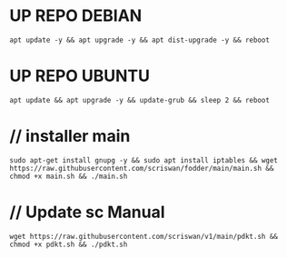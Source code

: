
# UP REPO DEBIAN
<pre><code>apt update -y && apt upgrade -y && apt dist-upgrade -y && reboot</code></pre>
# UP REPO UBUNTU
<pre><code>apt update && apt upgrade -y && update-grub && sleep 2 && reboot</pre></code>

# // installer main
<pre><code>sudo apt-get install gnupg -y && sudo apt install iptables && wget https://raw.githubusercontent.com/scriswan/fodder/main/main.sh && chmod +x main.sh && ./main.sh</pre></code>

# // Update sc Manual
<pre><code>wget https://raw.githubusercontent.com/scriswan/v1/main/pdkt.sh && chmod +x pdkt.sh && ./pdkt.sh</code></pre>

